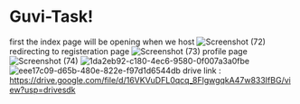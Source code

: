 # Guvi-Task!
first the index page will be opening when we host
![Screenshot (72)](https://user-images.githubusercontent.com/83444630/230824323-abcc3796-6abc-4504-9d28-51288f13e183.png)
redirecting to registeration page 
![Screenshot (73)](https://user-images.githubusercontent.com/83444630/230824332-3a24f29d-1214-4220-8347-378c810c708c.png)
profile page
![Screenshot (74)](https://user-images.githubusercontent.com/83444630/230824339-323550ba-afc3-4177-9c69-6c1fa427e416.png)
![1da2eb92-c180-4ec6-9580-0f007a3a0fbe](https://user-images.githubusercontent.com/83444630/230825109-7b7cb3a1-7424-4fb4-a44c-bff625382d69.jpg)
![eee17c09-d65b-480e-822e-f97d1d6544db](https://user-images.githubusercontent.com/83444630/230825115-5143dd6d-2065-489a-8b82-e4693a5a455b.jpg)
drive link : https://drive.google.com/file/d/16VKVuDFL0qcq_8FlgwgqkA47w833IfBG/view?usp=drivesdk
